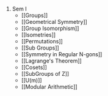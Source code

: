 1. Sem I
	- [[Groups]]
	- [[Geometrical Symmetry]]
	- [[Group Isomorphism]]
	- [[Isometries]]
	- [[Permutations]]
	- [[Sub Groups]]
	- [[Symmetry in Regular N-gons]]
	- [[Lagrange's Theorem]]
	- [[Cosets]]
	- [[SubGroups of Z]]
	- [[U(m)]]
	- [[Modular Arithmetic]]